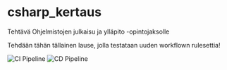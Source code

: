 # csharp_kertaus
Tehtävä Ohjelmistojen julkaisu ja ylläpito -opintojaksolle

Tehdään tähän tällainen lause, jolla testataan uuden workflown rulesettia!

![CI Pipeline](https://github.com/MariaKatariinaH/csharp_kertaus/actions/workflows/ci.yml/badge.svg)
![CD Pipeline](https://github.com/MariaKatariinaH/csharp_kertaus/actions/workflows/cd.yml/badge.svg)